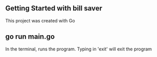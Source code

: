 ## Getting Started with bill saver

This project was created with Go

## go run main.go

In the terminal, runs the program. Typing in 'exit' will exit the program